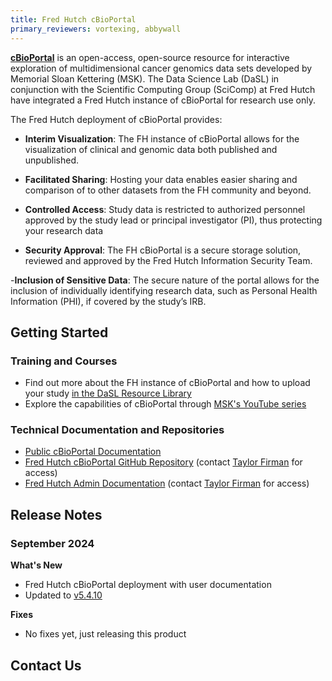 ```yaml
---
title: Fred Hutch cBioPortal
primary_reviewers: vortexing, abbywall
---
```


[**cBioPortal**](https://www.cbioportal.org/) is an open-access, open-source resource for interactive exploration of multidimensional cancer genomics data sets developed by Memorial Sloan Kettering (MSK). The Data Science Lab (DaSL) in conjunction with the Scientific Computing Group (SciComp) at Fred Hutch have integrated a Fred Hutch instance of cBioPortal for research use only. 

The Fred Hutch deployment of cBioPortal provides:

- **Interim Visualization**: The FH instance of cBioPortal allows for the visualization of clinical and genomic data both published and unpublished.

- **Facilitated Sharing**: Hosting your data enables easier sharing and comparison of to other datasets from the FH community and beyond.

- **Controlled Access**: Study data is restricted to authorized personnel approved by the study lead or principal investigator (PI), thus protecting your research data

- **Security Approval**: The FH cBioPortal is a secure storage solution, reviewed and approved by the Fred Hutch Information Security Team.

-**Inclusion of Sensitive Data**: The secure nature of the portal allows for the inclusion of individually identifying research data, such as Personal Health Information (PHI), if covered by the study’s IRB.


## Getting Started

### Training and Courses
- Find out more about the FH instance of cBioPortal and how to upload your study [in the DaSL Resource Library](/dasldemos/fh-cbio-intro/)
- Explore the capabilities of cBioPortal through [MSK's YouTube series](https://docs.cbioportal.org/user-guide/overview/)

### Technical Documentation and Repositories
- [Public cBioPortal Documentation](https://docs.cbioportal.org/)
- [Fred Hutch cBioPortal GitHub Repository](https://github.com/FredHutch/cbioportal-fredhutch-automation) (contact [Taylor Firman](mailto:tfirman@fredhutch.org) for access)
- [Fred Hutch Admin Documentation](https://github.com/FredHutch/cbioportal-admin) (contact [Taylor Firman](mailto:tfirman@fredhutch.org) for access)

## Release Notes

### September 2024
**What's New**

- Fred Hutch cBioPortal deployment with user documentation
- Updated to [v5.4.10](https://github.com/cBioPortal/cbioportal/releases/tag/v5.4.10)

**Fixes**

- No fixes yet, just releasing this product

## Contact Us


